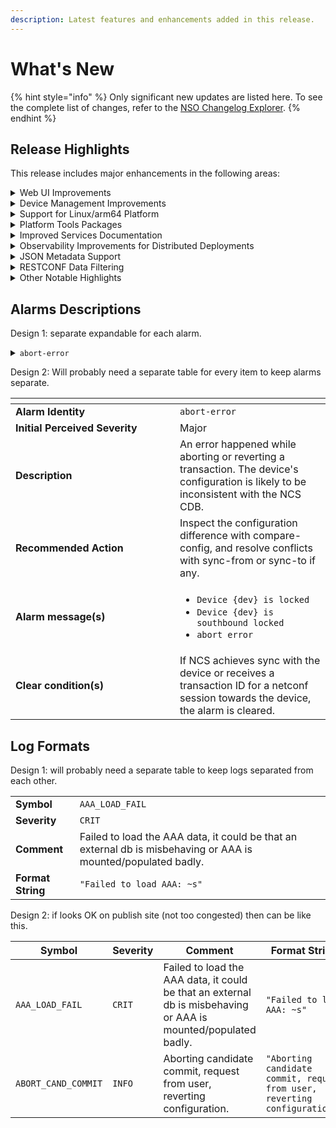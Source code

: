```yaml
---
description: Latest features and enhancements added in this release.
---
```


# What's New

{% hint style="info" %}
Only significant new updates are listed here. To see the complete list of changes, refer to the [NSO Changelog Explorer](https://developer.cisco.com/docs/nso/changelog-explorer/).
{% endhint %}

## Release Highlights <a href="#d5e42" id="d5e42"></a>

This release includes major enhancements in the following areas:

<details>

<summary>Web UI Improvements</summary>

The web-based management interface has been improved to streamline user experience with a modernized look and feel and usability improvements in certain areas, such as device management.&#x20;

Documentation Updates:

* Expanded and improved the [Web UI](operation-and-usage/webui/) documentation to add more information.&#x20;

</details>

<details>

<summary>Device Management Improvements</summary>

Devices now support `auto-configure` and `rename` actions to assist with the initial onboarding as well as the renaming of devices. Additionally, the listing of services, that have modified a device, has been improved and now includes Nano service zombies using a new `/devices/device/services/service` list.

Documentation Updates:

* Added new sections, "Auto-configuring Devices in NSO" and "Renaming Devices in NSO".&#x20;

</details>

<details>

<summary>Support for Linux/arm64 Platform</summary>

Binaries for the Linux OS on the arm64 architecture are now available for download from the Cisco [Software Download](https://software.cisco.com/download/home) site.

Documentation Updates:

* Updated system requirements in the Installation ([Local Install](administration/deployment/local-install.md), [System Install](administration/deployment/system-install.md)) and [Containerized NSO](administration/deployment/containerized-nso.md) sections.&#x20;

</details>

<details>

<summary>Platform Tools Packages</summary>

A number of additional packages are now bundled with the NSO installer binary. These are optional packages that can be added to the NSO instance and were previously distributed separately.

Documentation Updates:

* Expanded the [Installation](administration/deployment/#d5e46-1) section with information on additional bundled packages.

</details>

<details>

<summary>Improved Services Documentation</summary>

The service development documentation has been improved and expanded, allowing for a more gradual introduction to service concepts.

Documentation Updates:

* Replaced the old Services section with a new [Implementing Services](development/development/developing-services/implementing-services.md) section, which builds on top of [Developing a Simple Service](development/development/developing-services/creating-a-service.md) with additional fundamental service functionality.
* Replaced the old Services section with a new [Services Deep Dive](development/development/developing-services/services-deep-dive.md) section, which serves as a service development reference, including best practices, known limitations, and an in-depth explanation of specific FASTMAP features.
* Substantially revised and improved the [Templates](development/development/templates.md) section.

</details>

<details>

<summary>Observability Improvements for Distributed Deployments</summary>

NETCONF and RESTCONF APIs now support the propagation of standards-based Trace Context to aid distributed tracing.

Documentation Updates:

* For NETCONF, added documentation on [the section called “Trace Context”](https://developer.cisco.com/docs/nso-guides-6.3/the-nso-netconf-server/#ug.netconf\_agent.trace\_context) in Northbound APIs.
* For RESTCONF, added documentation on [the section called “Trace Context”](https://developer.cisco.com/docs/nso-guides-6.3/the-restconf-api/#ncs.northbound.restconf.trace\_context) in Northbound APIs.

</details>

<details>

<summary>JSON Metadata Support</summary>

NSO now supports RFC-7952-encoded metadata, as well as setting metadata when using JSON data encoding.

Documentation Updates:

* Expanded [_The RESTCONF API_ ](https://developer.cisco.com/docs/nso-guides-6.3/the-restconf-api)in Northbound APIs with details on metadata handling.

</details>

<details>

<summary>RESTCONF Data Filtering</summary>

Added the "exclude" query parameter support to the GET RESTCONF method that excludes a subtree from the returned output.

Documentation Updates:

* Expanded [the section called “Query Parameters”](https://developer.cisco.com/docs/nso-guides-6.3/the-restconf-api/#ncs.northbound.restconf.query\_params) in Northbound APIs with details and an example of "exclude" usage.

</details>

<details>

<summary>Other Notable Highlights</summary>

* Improved YANG 1.1 support: Allow type `empty` in list keys and unions, as well as improve the handling of unions of enumerations.
* Implement alarms for certificate expiry: The functionality now covers all certificates in use by NSO.
* Automatic migration of templates: Migrating a device to a new NED ID will trigger a copy of the device and compliance templates for the old NED ID to the new NED ID (unless the template already contains configuration for the new NED ID).
* Faster upgrades: The performance of the CDB upgrade process has been significantly improved by utilizing more parallelization.
* `ncs.conf` management: `ncs.conf` file can now use environment variable references and parts of the file can be placed in separate configuration files in the `ncs.conf.d` sub-directory, next to the `ncs.conf` file.

For a full list of changes, refer to the [online changelog](https://developer.cisco.com/docs/nso/changelog-explorer/?from=6.2\&to=6.3).

</details>



## Alarms Descriptions

Design 1: separate expandable for each alarm.

<details>

<summary><code>abort-error</code></summary>

* **Initial Perceived Severity**\
  Major
* **Description**\
  An error happened while aborting or reverting a transaction. The device's configuration is likely to be inconsistent with the NCS CDB.
* **Recommended Action**\
  Inspect the configuration difference with compare-config, and resolve conflicts with sync-from or sync-to if any.
* **Alarm message(s):**&#x20;
  * `Device {dev} is locked`
  * `Device {dev} is southbound locked`
  * `abort error`
* **Clear condition(s)**\
  If NCS achieves sync with the device or receives a transaction ID for a netconf session towards the device, the alarm is cleared.

</details>

Design 2: Will probably need a separate table for every item to keep alarms separate.&#x20;

<table data-header-hidden data-full-width="true"><thead><tr><th width="247"></th><th></th></tr></thead><tbody><tr><td><strong>Alarm Identity</strong></td><td><code>abort-error</code></td></tr><tr><td><strong>Initial Perceived Severity</strong></td><td>Major</td></tr><tr><td><strong>Description</strong></td><td>An error happened while aborting or reverting a transaction. The device's configuration is likely to be inconsistent with the NCS CDB.</td></tr><tr><td><strong>Recommended Action</strong></td><td>Inspect the configuration difference with compare-config, and resolve conflicts with sync-from or sync-to if any.</td></tr><tr><td><p></p><p><strong>Alarm message(s)</strong></p></td><td><p></p><ul><li><code>Device {dev} is locked</code></li><li><code>Device {dev} is southbound locked</code></li><li><code>abort error</code></li></ul></td></tr><tr><td><strong>Clear condition(s)</strong></td><td>If NCS achieves sync with the device or receives a transaction ID for a netconf session towards the device, the alarm is cleared.</td></tr></tbody></table>

## Log Formats

Design 1: will probably need a separate table to keep logs separated from each other.&#x20;

|                   |                                                                                                                 |
| ----------------- | --------------------------------------------------------------------------------------------------------------- |
| **Symbol**        | `AAA_LOAD_FAIL`                                                                                                 |
| **Severity**      | `CRIT`                                                                                                          |
| **Comment**       | Failed to load the AAA data, it could be that an external db is misbehaving or AAA is mounted/populated badly.  |
| **Format String** | `"Failed to load AAA: ~s"`                                                                                      |

Design 2: if looks OK on publish site (not too congested) then can be like this.

<table data-full-width="true"><thead><tr><th width="223">Symbol</th><th width="110">Severity</th><th width="210">Comment</th><th>Format String</th></tr></thead><tbody><tr><td><code>AAA_LOAD_FAIL</code></td><td><code>CRIT</code></td><td>Failed to load the AAA data, it could be that an external db is misbehaving or AAA is mounted/populated badly. </td><td><code>"Failed to load AAA: ~s"</code></td></tr><tr><td><code>ABORT_CAND_COMMIT</code></td><td><code>INFO</code></td><td>Aborting candidate commit, request from user, reverting configuration.</td><td><code>"Aborting candidate commit, request from user, reverting configuration."</code></td></tr></tbody></table>
